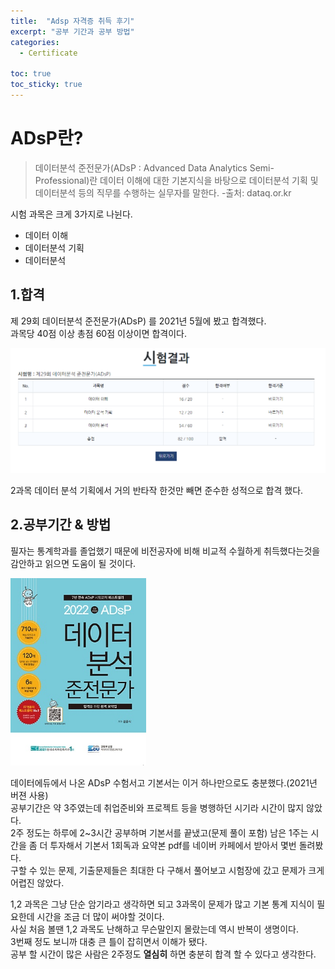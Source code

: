 ```yaml
---
title:  "Adsp 자격증 취득 후기"
excerpt: "공부 기간과 공부 방법"
categories:
  - Certificate

toc: true
toc_sticky: true
---
```



# ADsP란?
> 데이터분석 준전문가(ADsP : Advanced Data Analytics Semi-Professional)란 데이터 이해에 대한 기본지식을 바탕으로 데이터분석 기획 및 데이터분석 등의 직무를 수행하는 실무자를 말한다.  -출처: dataq.or.kr  

시험 과목은 크게 3가지로 나뉜다.

- 데이터 이해
- 데이터분석 기획
- 데이터분석 

## 1.합격
제 29회 데이터분석 준전문가(ADsP) 를 2021년 5월에 봤고 합격했다.  
과목당 40점 이상 총점 60점 이상이면 합격이다.

<img src="/assets/images/blog/adsp1.png" width="800"> 


2과목 데이터 분석 기획에서 거의 반타작 한것만 빼면 준수한 성적으로 합격 했다.  


## 2.공부기간 & 방법

필자는 통계학과를 졸업했기 때문에 비전공자에 비해 비교적 수월하게 취득했다는것을 감안하고 읽으면 도움이 될 것이다.  

<img src="/assets/images/blog/adsp2.png" height="300"> 

데이터에듀에서 나온 ADsP 수험서고 기본서는 이거 하나만으로도 충분했다.(2021년 버젼 사용)   
공부기간은 약 3주였는데 취업준비와 프로젝트 등을 병행하던 시기라 시간이 많지 않았다.  
2주 정도는 하루에 2~3시간 공부하며 기본서를 끝냈고(문제 풀이 포함) 남은 1주는 시간을 좀 더 투자해서 기본서 1회독과 요약본 pdf를 네이버 카페에서 받아서 몇번 돌려봤다.  
구할 수 있는 문제, 기출문제들은 최대한 다 구해서 풀어보고 시험장에 갔고 문제가 크게 어렵진 않았다. 

1,2 과목은 그냥 단순 암기라고 생각하면 되고 3과목이 문제가 많고 기본 통계 지식이 필요한데 시간을 조금 더 많이 써야할 것이다.  
사실 처음 볼땐 1,2 과목도 난해하고 무슨말인지 몰랐는데 역시 반복이 생명이다.  
3번째 정도 보니까 대충 큰 틀이 잡히면서 이해가 됐다.  
공부 할 시간이 많은 사람은 2주정도 **열심히** 하면 충분히 합격 할 수 있다고 생각한다.
 